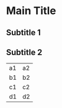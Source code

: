 # Main Title

## Subtitle 1

## Subtitle 2

<table>
  <tr>
    <td>a1</td>
    <td>a2</td>
  </tr>
  <tr>
    <td>b1</td>
    <td>b2</td>
  </tr>
  <tr>
    <td>c1</td>
    <td>c2</td>
  </tr>
  <tr>
    <td>d1</td>
    <td>d2</td>
  </tr>
</table>
